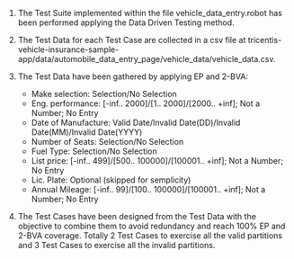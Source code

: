 1. The Test Suite implemented within the file vehicle_data_entry.robot has been performed applying the Data Driven Testing method.

2. The Test Data for each Test Case are collected in a csv file at tricentis-vehicle-insurance-sample-app/data/automobile_data_entry_page/vehicle_data/vehicle_data.csv.

3. The Test Data have been gathered by applying EP and 2-BVA:
    - Make selection: Selection/No Selection
    - Eng. performance: [-inf.. 2000]/[1.. 2000]/[2000.. +inf]; Not a Number; No Entry
    - Date of Manufacture: Valid Date/Invalid Date(DD)/Invalid Date(MM)/Invalid Date(YYYY)
    - Number of Seats: Selection/No Selection
    - Fuel Type: Selection/No Selection
    - List price: [-inf.. 499]/[500.. 100000]/[100001.. +inf]; Not a Number; No Entry
    - Lic. Plate: Optional (skipped for semplicity)
    - Annual Mileage: [-inf.. 99]/[100.. 100000]/[100001.. +inf]; Not a Number; No Entry

4. The Test Cases have been designed from the Test Data with the objective to combine them to avoid redundancy and reach 100% EP and 2-BVA coverage. Totally 2 Test Cases to exercise all the valid partitions and 3 Test Cases to exercise all the invalid partitions.